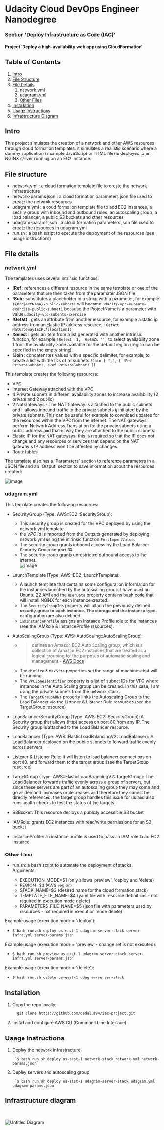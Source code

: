 # Udacity Cloud DevOps Engineer Nanodegree
### Section 'Deploy Infrastructure as Code (IAC)'
#### Project 'Deploy a high-availability web app using CloudFormation'

## Table of Contents

1. [Intro](#intro)
2. [File Structure](#file-structure)
3. [File Details](#file-details)
   1. [network.yml](#networkyml)
   2. [udagram.yml](#udagramyml)
   3. [Other Files](#other-files)
4. [Installation](#installation)
5. [Usage Instructions](#usage-instructions)
6. [Infrastructure Diagram](#infrastructure-diagram)

## Intro

This project simulates the creation of a network and other AWS resources through cloud formation templates. it simulates a realistic scenario where a dummy application (a sample JavaScript or HTML file) is deployed to an NGINX server running on an EC2 instance.

## File structure 

* network.yml : a cloud formation template file to create the network infrastructure
* network-params.json : a cloud formation parameters json file used to create the netwrok resources
* udagram.yml : a coud formation template file to add EC2 instances, a secrity group with inbound and outbound rules, an autoscaling group, a load balancer, a public S3 buckets and other resources
* udagram-params.json : a cloud formation parameters json file used to create the resources in udagram.yml
* run.sh : a bash script to execute the deployment of the resources (see usage instructions)

## File details
### network.yml 

The templates uses several intrinsic functions:
* **!Ref** : references a different resource in the same template or one of the parameters that are then taken from the paramater JSON file
* **!Sub** : substitutes a placeholder in a string with a parameter, for example ``${ProjectName}-public-subnet1`` will become ``udacity-vpc-subents-exercise-public-subnet1`` because the ProjectName is a parameter with value ``udacity-vpc-subents-exercise``
* **!GetAtt** : gets an attribute from another resource, for example a static ip address from an Elastic IP address resource, ``!GetAtt NatGateway1EIP.AllocationId``
* **!Select** : gets an item from a list generated with another intrinsic function, for example ``!Select [1, !GetAZs '']`` to select availability zone 1 from the availability zone available for the default region (region can be specified in the empty string).
* **!Join** : concatenates values with a specific delimiter, for example, to create a list with the IDs of all subnets ``!Join [ ",", [ !Ref PrivateSubnet1, !Ref PrivateSubnet2 ]]``

This template creates the following resources:

* VPC
* Internet Gateway attached with the VPC
* 4 Private subnets in different availability zones to increase availability (2 private and 2 public)
* 2 Nat Gateways - The NAT Gateway is attached to the public subnets and it allows inbound traffic to the private subnets *if* initiated by the private subnets. This can be useful for example to download updates for the resources within the VPC from the internet.
  The NAT gateways perform Network Address Translation for the private subnets using a public address and that is why they are attached to the public subnets.
* Elastic IP for the NAT gateways, this is required so that the IP does not change and any resources or services that depend on the NAT gateway's IP address won't be affected by changes.
* Route tables

The template also has a 'Parameters' section to reference parameters in a JSON file and an 'Output' section to save information about the resources created:

![image](https://github.com/dedalus94/iac-project/assets/49538048/2524a4f7-d54c-45a0-ae5e-a415cacbaf21)

### udagram.yml

This template creates the following resources:

* SecurityGroup (Type: AWS::EC2::SecurityGroup):
  * This security group is created for the VPC deployed by using the network.yml template
  * the *VPC id* is imported from the Outputs generated by deploying network.yml using the intrinsic function `Fn::ImportValue`.
  * The security group grants inbound access by the Load Balancer Security Group on port 80.
  * The security group grants unrestricted outbound access to the internet. <br> ![image](https://github.com/dedalus94/iac-project/assets/49538048/59e6bcb1-03e5-4ce6-9c20-3f59c0bc82ec)

* LaunchTemplate (Type: AWS::EC2::LaunchTemplate):
  * A launch template that contains some configuration information for the instances launched by the autoscaling group. I have used an Ubuntu 22 AMI and the `UserData` property contains bash code that will install NGINX for each instance created.
  * The `SecurityGroupIds` property will attach the previously defined security group to each instance. The storage and the instance type configuration are also defined.
  * `IamInstanceProfile` assigns an Instance Profile role to the instances (see the IAMRole & InstanceProfile resources).

* AutoScalingGroup (Type: AWS::AutoScaling::AutoScalingGroup):
  * > defines an Amazon EC2 Auto Scaling group, which is a collection of Amazon EC2 instances that are treated as a logical grouping for the purposes of automatic scaling and management - [AWS Docs](https://docs.aws.amazon.com/AWSCloudFormation/latest/UserGuide/aws-resource-autoscaling-autoscalinggroup.html)
  * The `MinSize` & `MaxSize` properties set the range of machines that will be running
  * The `VPCZoneIdentifier` property is a list of subnet IDs for VPC where instances in the Auto Scaling group can be created. In this case, I am using the private subnets from the network stack.
  * The `TargetGroupARNs` property links the Autoscaling Group to the Load Balancer via the Listener & Listener Rule resources (see the TargetGroup resource)
    
* LoadBalancerSecurityGroup (Type: AWS::EC2::SecurityGroup): A Security group that allows (http) access on port 80 from any IP. The Security group is attached to the Load Balancer resource.
  
* LoadBalancer (Type: AWS::ElasticLoadBalancingV2::LoadBalancer): A Load Balancer deployed on the public subnets to forward traffic evenly across servers.
  
* Listener & Listener Rule: It will listen to load balancer connections on port 80, and forward them to the target group (see the TargetGroup resource)
  
* TargetGroup (Type: AWS::ElasticLoadBalancingV2::TargetGroup): The Load Balancer forwards traffic evenly across a group of servers, but since these servers are part of an autoscaling group they may come and go as demand increases or decreases and therefore they cannot be directly referenced. the target group handles this issue for us and also runs health checks to test the status of the targets.
  
* S3Bucket: This resource deploys a publicly accessible S3 bucket
  
* IAMRole: grants EC2 instances with read/write permissions for an S3 bucket
  
* InstanceProfile: an instance profile is used to pass an IAM role to an EC2 instance

  
### Other files:

- run.sh: a bash script to automate the deployment of stacks. <br>
Arguments:
  
  - EXECUTION_MODE=$1 (only allows 'preview', 'deploy and 'delete)
  - REGION=$2 (AWS region)
  - STACK_NAME=$3 (desired name for the cloud formation stack)
  - TEMPLATE_FILE_NAME=$4 (yaml file with resource definitions - not required in execution mode delete)
  - PARAMETERS_FILE_NAME=$5 (json file with parameters used by resources - not required in execution mode delete)
 
Example usage (execution mode = 'deploy'):
  - `$ bash run.sh deploy us-east-1 udagram-server-stack server-infra.yml server-params.json` <br>
  
Example usage (execution mode = 'preview' - change set is not executed):
  - `$ bash run.sh preview us-east-1 udagram-server-stack server-infra.yml server-params.json` <br>
  
Example usage (execution mode = 'delete'):
  - `$ bash run.sh delete us-east-1 udagram-server-stack`
 



## Installation 
1. Copy the repo locally:
   ```
     git clone https://github.com/dedalus94/iac-project.git
   ```
5. Install and configure AWS CLI (Command Line Interface)

## Usage Instructions 

1. Deploy the network infrastructure
   ```
    `$ bash run.sh deploy us-east-1 network-stack network.yml network-params.json`
   ```
3. Deploy servers and autoscaling group
   ```
    `$ bash run.sh deploy us-east-1 udagram-server-stack udagram.yml udagram-params.json`
   ```
   
## Infrastructure diagram
<br>

![Untitled Diagram](https://github.com/dedalus94/iac-project/assets/49538048/c47f7dd7-200d-4e11-8399-3ea31adb6f95)


